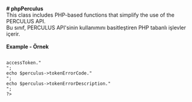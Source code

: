 <b># phpPerculus</b><br>
This class includes PHP-based functions that simplify the use of the PERCULUS API.<br>
Bu sınıf, PERCULUS API'sinin kullanımını basitleştiren PHP tabanlı işlevler içerir.<br><br>
<b>Example - Örnek</b><br>
<pre>
<code>
<?php
// Get a token from perculus system
// If there is no error, a value occurs in the accessToken variable. If there is an error, no value is generated.
// Perculus sisteminden jeton al
// Hata yoksa, accessToken değişkeninde bir değer oluşur. Bir hata varsa, hiçbir değer üretilmez.
$perculus = new phpPerculus();
echo $perculus->accessToken."<br>";
echo $perculus->tokenErrorCode."<br>";
echo $perculus->tokenErrorDescription."<br>";
?>
</code>
</pre>
